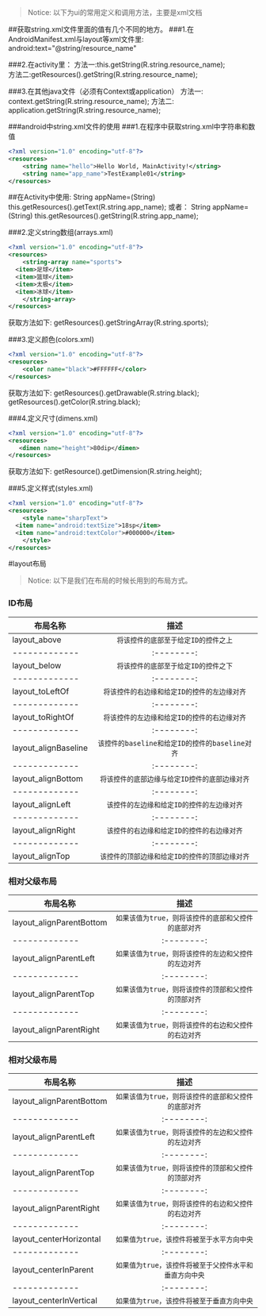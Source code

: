 > Notice: 以下为ui的常用定义和调用方法，主要是xml文档


##获取string.xml文件里面的值有几个不同的地方。
###1.在AndroidManifest.xml与layout等xml文件里:
android:text="@string/resource_name" 
  
###2.在activity里：
方法一:this.getString(R.string.resource_name);  
方法二:getResources().getString(R.string.resource_name); 
 
###3.在其他java文件（必须有Context或application）
方法一: context.getString(R.string.resource_name); 
方法二: application.getString(R.string.resource_name);  


###android中string.xml文件的使用
###1.在程序中获取string.xml中字符串和数值

```xml
<?xml version="1.0" encoding="utf-8"?>
<resources>
    <string name="hello">Hello World, MainActivity!</string>
    <string name="app_name">TestExample01</string>
</resources>
```

##在Activity中使用:
String appName=(String) this.getResources().getText(R.string.app_name);
或者：
String appName=(String) this.getResources().getString(R.string.app_name);

###2.定义string数组(arrays.xml)
```xml
<?xml version="1.0" encoding="utf-8"?>
<resources>
    <string-array name="sports">
  <item>足球</item>
  <item>篮球</item>
  <item>太极</item>
  <item>冰球</item>
    </string-array>
</resources>
```
获取方法如下:
getResources().getStringArray(R.string.sports);


###3.定义颜色(colors.xml)
```xml
<?xml version="1.0" encoding="utf-8"?>
<resources>
    <color name="black">#FFFFFF</color>
</resources>
```

获取方法如下:
getResources().getDrawable(R.string.black);
getResources().getColor(R.string.black);


###4.定义尺寸(dimens.xml)
```xml
<?xml version="1.0" encoding="utf-8"?>
<resources>
   <dimen name="height">80dip</dimen>
</resources>
```
获取方法如下:
getResource().getDimension(R.string.height);


###5.定义样式(styles.xml)
```xml
<?xml version="1.0" encoding="utf-8"?>
<resources>
    <style name="sharpText">
  <item name="android:textSize">18sp</item>
  <item name="android:textColor">#000000</item>
    </style>
</resources>
```


#layout布局

> Notice: 以下是我们在布局的时候长用到的布局方式。

### ID布局 ###

| 布局名称        | 描述 | 
| ------------- |:--------:| 
| layout_above     | `将该控件的底部至于给定ID的控件之上` | 
| ------------- |:--------:| 
| layout_below     | `将该控件的底部至于给定ID的控件之下` | 
| ------------- |:--------:| 
| layout_toLeftOf     | `将该控件的右边缘和给定ID的控件的左边缘对齐` | 
| ------------- |:--------:| 
| layout_toRightOf     | `将该控件的左边缘和给定ID的控件的右边缘对齐` | 
| ------------- |:--------:| 
| layout_alignBaseline     | `该控件的baseline和给定ID的控件的baseline对齐` | 
| ------------- |:--------:| 
| layout_alignBottom     | `将该控件的底部边缘与给定ID控件的底部边缘对齐` | 
| ------------- |:--------:| 
| layout_alignLeft     | `该控件的左边缘和给定ID的控件的左边缘对齐` | 
| ------------- |:--------:| 
| layout_alignRight     | `该控件的右边缘和给定ID的控件的右边缘对齐` | 
| ------------- |:--------:| 
| layout_alignTop     | `该控件的顶部边缘和给定ID的控件的顶部边缘对齐` | 
 

 ### 相对父级布局 ###

| 布局名称        | 描述 | 
| ------------- |:--------:| 
| layout_alignParentBottom     | `如果该值为true，则将该控件的底部和父控件的底部对齐` | 
| ------------- |:--------:| 
| layout_alignParentLeft     | `如果该值为true，则将该控件的左边和父控件的左边对齐` | 
| ------------- |:--------:| 
| layout_alignParentTop     | `如果该值为true，则将该控件的顶部和父控件的顶部对齐` | 
| ------------- |:--------:| 
| layout_alignParentRight     | `如果该值为true，则将该控件的右边和父控件的右边对齐` | 
 

  ### 相对父级布局 ###

| 布局名称        | 描述 | 
| ------------- |:--------:| 
| layout_alignParentBottom     | `如果该值为true，则将该控件的底部和父控件的底部对齐` | 
| ------------- |:--------:| 
| layout_alignParentLeft     | `如果该值为true，则将该控件的左边和父控件的左边对齐` | 
| ------------- |:--------:| 
| layout_alignParentTop     | `如果该值为true，则将该控件的顶部和父控件的顶部对齐` | 
| ------------- |:--------:| 
| layout_alignParentRight     | `如果该值为true，则将该控件的右边和父控件的右边对齐` | 
| ------------- |:--------:| 
| layout_centerHorizontal     | `如果值为true，该控件将被至于水平方向中央` | 
| ------------- |:--------:| 
| layout_centerInParent     | `如果值为true，该控件将被至于父控件水平和垂直方向中央` | 
| ------------- |:--------:| 
| layout_centerInVertical     | `如果值为true，该控件将被至于垂直方向中央` | 


 
 
 
 

 
 
 
 

 
 
 